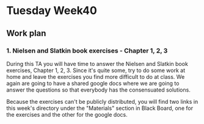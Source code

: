 # Tuesday Week40

## Work plan

### 1. Nielsen and Slatkin book exercises - Chapter 1, 2, 3

During this TA you will have time to answer the Nielsen and Slatkin book exercises, Chapter 1, 2, 3. Since it's quite some, try to do some work at home and leave the exercises you find more difficult to do at class. We again are going to have a shared google docs where we are going to answer the questions so that everybody has the consensuated solutions. 

Because the exercises can't be publicly distributed, you will find two links in this week's directory under the "Materials" section in Black Board, one for the exercises and the other for the google docs.


